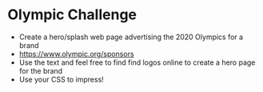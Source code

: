 # Olympic Challenge
- Create a hero/splash web page advertising the 2020 Olympics for a brand
- https://www.olympic.org/sponsors
- Use the text and feel free to find find logos online to create a hero page for the brand
- Use your CSS to impress!


